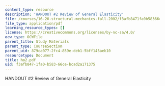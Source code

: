 ```yaml
---
content_type: resource
description: 'HANDOUT #2 Review of General Elasticity'
file: /courses/16-20-structural-mechanics-fall-2002/f3afb8471fa0b58366cebcad2a171375_ho2.pdf
file_type: application/pdf
learning_resource_types: []
license: https://creativecommons.org/licenses/by-nc-sa/4.0/
ocw_type: OCWFile
parent_title: Study Materials
parent_type: CourseSection
parent_uid: 879ca077-2fc4-859e-deb1-5bff145aeb10
resourcetype: Document
title: ho2.pdf
uid: f3afb847-1fa0-b583-66ce-bcad2a171375
---
```

HANDOUT #2 Review of General Elasticity